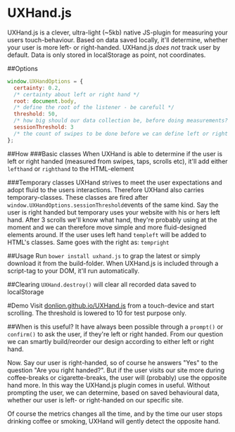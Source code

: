 # UXHand.js
UXHand.js is a clever, ultra-light (~5kb) native JS-plugin for measuring your users touch-behaviour. Based on data saved locally, it'll determine, whether your user is more left- or right-handed.
UXHand.js _does not_ track user by default. Data is only stored in localStorage as point, not coordinates.

##Options
```javascript
window.UXHandOptions = {
  certainty: 0.2,
  /* certainty about left or right hand */
  root: document.body,
  /* define the root of the listener - be carefull */
  threshold: 50,
  /* how big should our data collection be, before doing measurements? */
  sessionThreshold: 3
  /* the count of swipes to be done before we can define left or right hand usage */
};
```

##How
###Basic classes
When UXHand is able to determine if the user is left or right handed (measured from swipes, taps, scrolls etc), it'll add either ```lefthand``` or ```righthand``` to the HTML-element

###Temporary classes
UXHand strives to meet the user expectations and adopt fluid to the users interactions. Therefore UXHand also carries temporary-classes. These classes are fired after ```window.UXHandOptions.sessionThreshold```events of the same kind. Say the user is right handed but temporary uses your website with his or hers left hand. After 3 scrolls we'll know what hand, they're probably using at the moment and we can therefore move simple and more fluid-designed elements around.
If the user uses left hand ```templeft``` will be added to HTML's classes.
Same goes with the right as: ```tempright```

##Usage
Run `bower install uxhand.js` to grap the latest or simply download it from the build-folder.
When UXHand.js is included through a script-tag to your DOM, it'll run automatically.

##Clearing
`UXHand.destroy()` will clear all recorded data saved to localStorage

#Demo
Visit [donlion.github.io/UXHand.js](http://donlion.github.io/UXHand.js) from a touch-device and start scrolling. The threshold is lowered to 10 for test purpose only.

##When is this useful?
It have always been possible through a `prompt()` or `confirm()` to ask the user, if they're left or right handed.
From our question we can smartly build/reorder our design according to either left or right hand.

Now. Say our user is right-handed, so of course he answers "Yes" to the question "Are you right handed?". But if the user visits our site more during coffee-breaks or cigarette-breaks, the user will (probably) use the opposite hand more. In this way the UXHand.js plugin comes in useful. Without prompting the user, we can determine, based on saved behavioural data, whether our user is left- or right-handed on our specific site.

Of course the metrics changes all the time, and by the time our user stops drinking coffee or smoking, UXHand will gently detect the opposite hand.
